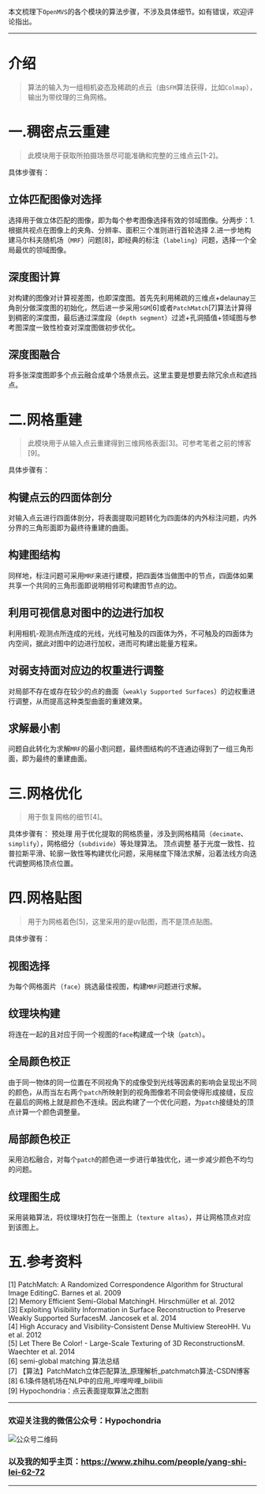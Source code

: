 本文梳理下`OpenMVS`的各个模块的算法步骤，不涉及具体细节。如有错误，欢迎评论指出。

---
# 介绍
> 算法的输入为一组相机姿态及稀疏的点云（由`SFM`算法获得，比如`Colmap`），输出为带纹理的三角网格。

# 一.稠密点云重建
>此模块用于获取所拍摄场景尽可能准确和完整的三维点云[1-2]。

具体步骤有：
## 立体匹配图像对选择
选择用于做立体匹配的图像，即为每个参考图像选择有效的邻域图像。分两步：1.根据共视点在图像上的夹角、分辨率、面积三个准则进行首轮选择 2.进一步地构建马尔科夫随机场（`MRF`）问题[8]，即经典的标注（`labeling`）问题，选择一个全局最优的领域图像。
## 深度图计算
对构建的图像对计算视差图，也即深度图。首先先利用稀疏的三维点+delaunay三角剖分做深度图的初始化，然后进一步采用`SGM`[6]或者`PatchMatch`[7]算法计算得到稠密的深度图，最后通过深度段（`depth segment`）过滤+孔洞插值+领域图与参考图深度一致性检查对深度图做初步优化。
## 深度图融合
将多张深度图即多个点云融合成单个场景点云。这里主要是想要去除冗余点和遮挡点。
# 二.网格重建
> 此模块用于从输入点云重建得到三维网格表面[3]。可参考笔者之前的博客[9]。

具体步骤有：
## 构键点云的四面体剖分
对输入点云进行四面体剖分，将表面提取问题转化为四面体的内外标注问题，内外分界的三角形面即为最终待重建的曲面。
## 构建图结构
同样地，标注问题可采用`MRF`来进行建模，把四面体当做图中的节点，四面体如果共享一个共同的三角形面即说明相邻可构建图节点的边。
## 利用可视信息对图中的边进行加权
利用相机-观测点所连成的光线，光线可触及的四面体为外，不可触及的四面体为内空间，据此对图中的边进行加权，进而可构建出能量方程来。
## 对弱支持面对应边的权重进行调整
对局部不存在或存在较少的点的曲面（`weakly Supported Surfaces`）的边权重进行调整，从而提高这种类型曲面的重建效果。
## 求解最小割
问题自此转化为求解`MRF`的最小割问题，最终图结构的不连通边得到了一组三角形面，即为最终的重建曲面。

# 三.网格优化
> 用于恢复网格的细节[4]。

具体步骤有：
预处理
用于优化提取的网格质量，涉及到网格精简（`decimate`、`simplify`），网格细分（`subdivide`）等处理算法。
顶点调整
基于光度一致性、拉普拉斯平滑、轮廓一致性等构建优化问题，采用梯度下降法求解，沿着法线方向迭代调整网格顶点位置。
# 四.网格贴图
>用于为网格着色[5]，这里采用的是`UV`贴图，而不是顶点贴图。

具体步骤有：
## 视图选择  
为每个网格面片（`face`）挑选最佳视图，构建`MRF`问题进行求解。
## 纹理块构建
将连在一起的且对应于同一个视图的`face`构建成一个块（`patch`）。
## 全局颜色校正
由于同一物体的同一位置在不同视角下的成像受到光线等因素的影响会呈现出不同的颜色，从而当左右两个`patch`所映射到的视角图像若不同会使得形成接缝，反应在最后的网格上就是颜色不连续。因此构建了一个优化问题，为`patch`接缝处的顶点计算一个颜色调整量。
## 局部颜色校正
采用泊松融合，对每个`patch`的颜色进一步进行单独优化，进一步减少颜色不均匀的问题。
## 纹理图生成
采用装箱算法，将纹理块打包在一张图上（`texture altas`），并让网格顶点对应到该图上。

# 五.参考资料
[1] PatchMatch: A Randomized Correspondence Algorithm for Structural Image EditingC. Barnes et al. 2009 \
[2] Memory Efficient Semi-Global MatchingH. Hirschmüller et al. 2012 \
[3] Exploiting Visibility Information in Surface Reconstruction to Preserve Weakly Supported SurfacesM. Jancosek et al. 2014 \
[4] High Accuracy and Visibility-Consistent Dense Multiview StereoHH. Vu et al. 2012 \
[5] Let There Be Color! - Large-Scale Texturing of 3D ReconstructionsM. Waechter et al. 2014 \
[6] semi-global matching 算法总结 \
[7] 【算法】PatchMatch立体匹配算法_原理解析_patchmatch算法-CSDN博客 \
[8] 6.1条件随机场在NLP中的应用_哔哩哔哩_bilibili \
[9] Hypochondria：点云表面提取算法之图割

---
### 欢迎关注我的微信公众号：Hypochondria 
![公众号二维码](https://github.com/user-attachments/assets/2f8e41fb-e990-4fef-825a-d1b86fba7c3f)

### 以及我的知乎主页：https://www.zhihu.com/people/yang-shi-lei-62-72
---
